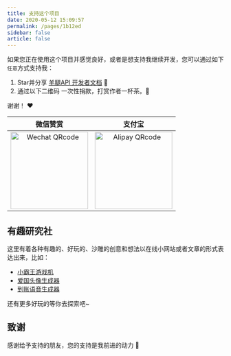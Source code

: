 ```yaml
---
title: 支持这个项目
date: 2020-05-12 15:09:57
permalink: /pages/1b12ed
sidebar: false
article: false
---
```


如果您正在使用这个项目并感觉良好，或者是想支持我继续开发，您可以通过如下`任意`方式支持我：

1. Star并分享 [羊腿API 开发者文档](https://github.com/PanYW-Git/gigotapi-doc) :rocket:
2. 通过以下二维码 一次性捐款，打赏作者一杯茶。:tea:

谢谢！ :heart:

|                                              微信赞赏                                              |                                     支付宝                                     |
|:----------------------------------------------------------------------------------------------:|:---------------------------------------------------------------------------:|
| <img :src="$withBase('/img/qrcode/WechatProceedsOneRMBQR.png')" alt="Wechat QRcode" width=180> | <img :src="$withBase('/img/qrcode/AliPayProceedsOneRMBQR.png')" alt="Alipay QRcode" width=180> |

## 有趣研究社

这里有着各种有趣的、好玩的、沙雕的创意和想法以在线小网站或者文章的形式表达出来，比如：

- [小霸王游戏机](https://game.xugaoyi.com)
- [爱国头像生成器](https://avatar.xugaoyi.com/)
- [到账语音生成器](https://zfb.xugaoyi.com/)

还有更多好玩的等你去探索吧~

## 致谢

感谢给予支持的朋友，您的支持是我前进的动力 🎉
